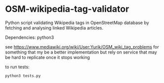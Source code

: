 OSM-wikipedia-tag-validator
===========================

Python script validating Wikipedia tags in OpenStreetMap database by fetching and analysing linked Wikipedia articles.

Dependencies: python3

see https://www.mediawiki.org/wiki/User:Yurik/OSM_wiki_tag_problems for something that my be a better implementation but rely on service that may be hard to replicate once it stops working

to run tests:

```python3 tests.py```
